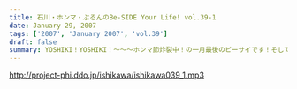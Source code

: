 ```yaml
---
title: 石川・ホンマ・ぶるんのBe-SIDE Your Life! vol.39-1
date: January 29, 2007
tags: ['2007', 'January 2007', 'vol.39']
draft: false
summary: YOSHIKI！YOSHIKI！〜〜〜ホンマ節炸裂中！の一月最後のビーサイです！そしてそして！ビーサイグッズ企画第３弾「DDDP」の販売についての詳細がコチラの後半に〜。よーく聴いてね！デキは良いこと間違いなし！？のこちらのパーカー！HPの「お知らせ」にも詳細を上げますので要チェケラですよ。NAMAE
---
```


http://project-phi.ddo.jp/ishikawa/ishikawa039_1.mp3